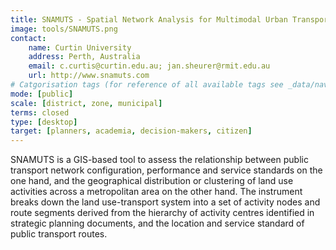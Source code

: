 ```yaml
---
title: SNAMUTS - Spatial Network Analysis for Multimodal Urban Transport Systems
image: tools/SNAMUTS.png
contact: 
    name: Curtin University
    address: Perth, Australia 
    email: c.curtis@curtin.edu.au; jan.sheurer@rmit.edu.au
    url: http://www.snamuts.com 
# Catgorisation tags (for reference of all available tags see _data/navigation_tools.yml file):
mode: [public]
scale: [district, zone, municipal]
terms: closed
type: [desktop]
target: [planners, academia, decision-makers, citizen]
---
```


SNAMUTS is a GIS-based tool to assess the relationship between public transport network configuration, performance and service standards on the one hand, and the geographical distribution or clustering of land use activities across a metropolitan area on the other hand. The instrument breaks down the land use-transport system into a set of activity nodes and route segments derived from the hierarchy of activity centres identified in strategic planning documents, and the location and service standard of public transport routes.